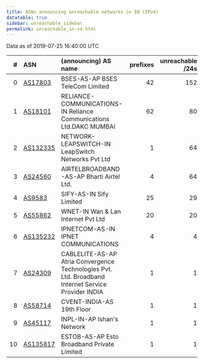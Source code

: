 ```yaml
---
title: ASNs announcing unreachable networks in IN (IPv4)
datatable: true
sidebar: unreachable_sidebar
permalink: unreachable_in-v4.html
---
```


Data as of 2019-07-25 16:40:00 UTC


<div class="datatable-begin"></div>

|   # | ASN                                      | (announcing) AS name                                                                               |   prefixes |   unreachable /24s |
|----:|:-----------------------------------------|:---------------------------------------------------------------------------------------------------|-----------:|-------------------:|
|   0 | [AS17803](unreachable_AS17803-v4.html)   | BSES-AS-AP BSES TeleCom Limited                                                                    |         42 |                152 |
|   1 | [AS18101](unreachable_AS18101-v4.html)   | RELIANCE-COMMUNICATIONS-IN Reliance Communications Ltd.DAKC MUMBAI                                 |         62 |                 80 |
|   2 | [AS132335](unreachable_AS132335-v4.html) | NETWORK-LEAPSWITCH-IN LeapSwitch Networks Pvt Ltd                                                  |          1 |                 64 |
|   3 | [AS24560](unreachable_AS24560-v4.html)   | AIRTELBROADBAND-AS-AP Bharti Airtel Ltd.                                                           |          4 |                 64 |
|   4 | [AS9583](unreachable_AS9583-v4.html)     | SIFY-AS-IN Sify Limited                                                                            |         25 |                 29 |
|   5 | [AS55862](unreachable_AS55862-v4.html)   | WNET-IN Wan &amp; Lan Internet Pvt Ltd                                                             |         20 |                 20 |
|   6 | [AS135232](unreachable_AS135232-v4.html) | IPNETCOM-AS-IN IPNET COMMUNICATIONS                                                                |          4 |                  4 |
|   7 | [AS24309](unreachable_AS24309-v4.html)   | CABLELITE-AS-AP Atria Convergence Technologies Pvt. Ltd. Broadband Internet Service Provider INDIA |          1 |                  1 |
|   8 | [AS58714](unreachable_AS58714-v4.html)   | CVENT-INDIA-AS 19th Floor                                                                          |          1 |                  1 |
|   9 | [AS45117](unreachable_AS45117-v4.html)   | INPL-IN-AP Ishan's Network                                                                         |          1 |                  1 |
|  10 | [AS135817](unreachable_AS135817-v4.html) | ESTOB-AS-AP Esto Broadband Private Limited                                                         |          1 |                  1 |

<div class="datatable-end"></div>